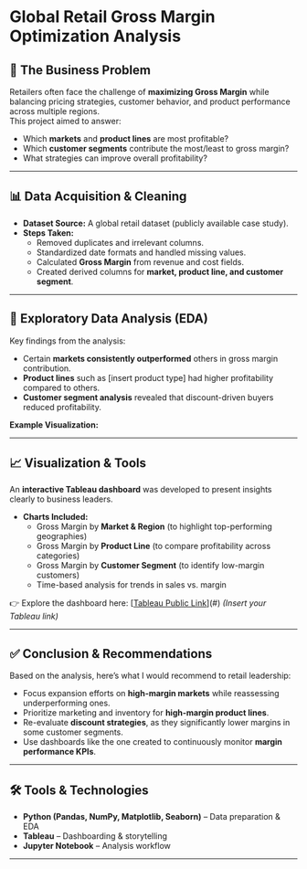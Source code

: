# Global Retail Gross Margin Optimization Analysis  

## 📌 The Business Problem  
Retailers often face the challenge of **maximizing Gross Margin** while balancing pricing strategies, customer behavior, and product performance across multiple regions.  
This project aimed to answer:  
- Which **markets** and **product lines** are most profitable?  
- Which **customer segments** contribute the most/least to gross margin?  
- What strategies can improve overall profitability?  

---

## 📊 Data Acquisition & Cleaning  
- **Dataset Source:** A global retail dataset (publicly available case study).  
- **Steps Taken:**  
  - Removed duplicates and irrelevant columns.  
  - Standardized date formats and handled missing values.  
  - Calculated **Gross Margin** from revenue and cost fields.  
  - Created derived columns for **market, product line, and customer segment**.  

---

## 🔎 Exploratory Data Analysis (EDA)  
Key findings from the analysis:  
- Certain **markets consistently outperformed** others in gross margin contribution.  
- **Product lines** such as [insert product type] had higher profitability compared to others.  
- **Customer segment analysis** revealed that discount-driven buyers reduced profitability.  

**Example Visualization:**  


---

## 📈 Visualization & Tools  
An **interactive Tableau dashboard** was developed to present insights clearly to business leaders.  

- **Charts Included:**  
  - Gross Margin by **Market & Region** (to highlight top-performing geographies)  
  - Gross Margin by **Product Line** (to compare profitability across categories)  
  - Gross Margin by **Customer Segment** (to identify low-margin customers)  
  - Time-based analysis for trends in sales vs. margin  

👉 Explore the dashboard here: [[Tableau Public Link](https://public.tableau.com/app/profile/srishti.rupa/viz/NL_Zara_17482049913240_17482573871610/ZARAGrossMarginInsights)](#) *(Insert your Tableau link)*  

---

## ✅ Conclusion & Recommendations  
Based on the analysis, here’s what I would recommend to retail leadership:  
- Focus expansion efforts on **high-margin markets** while reassessing underperforming ones.  
- Prioritize marketing and inventory for **high-margin product lines**.  
- Re-evaluate **discount strategies**, as they significantly lower margins in some customer segments.  
- Use dashboards like the one created to continuously monitor **margin performance KPIs**.  

---

## 🛠️ Tools & Technologies  
- **Python (Pandas, NumPy, Matplotlib, Seaborn)** – Data preparation & EDA  
- **Tableau** – Dashboarding & storytelling  
- **Jupyter Notebook** – Analysis workflow  

---

